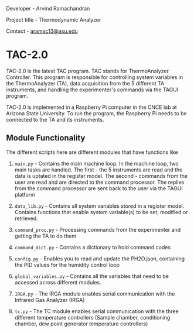 Developer - Arvind Ramachandran

Project title - Thermodynamic Analyzer

Contact - aramac13@asu.edu

# TAC-2.0

TAC-2.0 is the latest TAC program. TAC stands for ThermoAnalyzer Controller. This program is responsible for controlling system variables in the ThermoAnalyzer (TA), data acquisition from the 5 different TA instruments, and handling the experimenter's commands via the TAGUI program. 

TAC-2.0 is implemented in a Raspberry Pi computer in the CNCE lab at Arizona State University. To run the program, the Raspberry Pi needs to be connected to the TA and its instruments.

## Module Functionality

The different scripts here are different modules that have functions like

1. `main.py` - Contains the main machine loop. In the machine loop, two main tasks are handled. The first - the 5 instruments are read and the data is uptated in the register model. The second - commands from the user are read and are directed to the command processor. The replies from the command processor are sent back to the user via the TAGUI platform

2. `data_lib.py` - Contains all system variables stored in a register model. Contains functions that enable system variable(s) to be set, modified or retrieved. 

3. `command_proc.py` - Processing commands from the experimenter and getting the TA to do them 

4. `command_dict.py` - Contains a dictionary to hold command codes

5. `config.py` - Enables you to read and update the PH2O.json, containing the PID values for the humidity control loop

6. `global_variables.py` - Contains all the variables that need to be accessed across different modules. 

7. `IRGA.py` - The IRGA module enables serial communication with the Infrared Gas Analyzer (IRGA)

8. `tc.py` - The TC module enables serial communication with the three different temperature controllers (Sample chamber, conditioning chamber, dew point generator temperature controllers)
